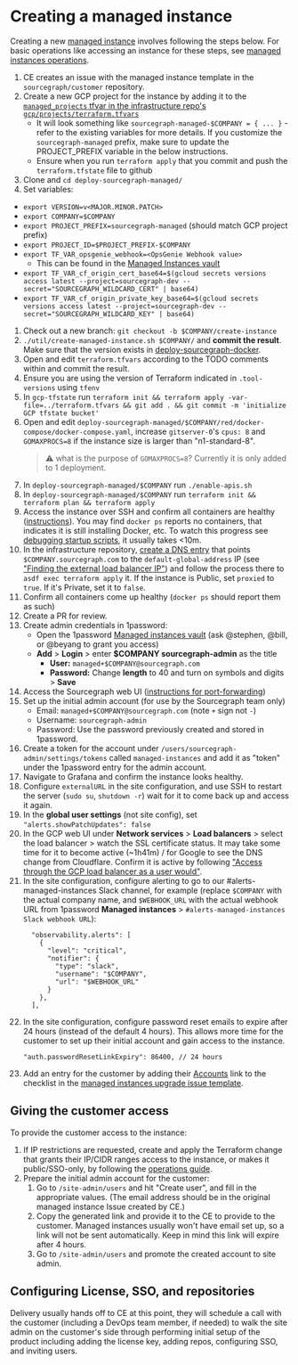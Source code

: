 # Creating a managed instance

Creating a new [managed instance](./index.md) involves following the steps below.
For basic operations like accessing an instance for these steps, see [managed instances operations](operations.md).

1. CE creates an issue with the managed instance template in the `sourcegraph/customer` repository.
1. Create a new GCP project for the instance by adding it to the [`managed_projects` tfvar in the infrastructure repo's `gcp/projects/terraform.tfvars`](https://sourcegraph.com/search?q=context:global+repo:%5Egithub%5C.com/sourcegraph/infrastructure%24%40main+managed_projects+%3D+%7B+:%5B_%5D+%7D&patternType=structural)
   - It will look something like `sourcegraph-managed-$COMPANY = { ... }` - refer to the existing variables for more details. If you customize the `sourcegraph-managed` prefix, make sure to update the PROJECT_PREFIX variable in the below instructions.
   - Ensure when you run `terraform apply` that you commit and push the `terraform.tfstate` file to github
1. Clone and `cd deploy-sourcegraph-managed/`
1. Set variables:

- `export VERSION=v<MAJOR.MINOR.PATCH>`
- `export COMPANY=$COMPANY`
- `export PROJECT_PREFIX=sourcegraph-managed` (should match GCP project prefix)
- `export PROJECT_ID=$PROJECT_PREFIX-$COMPANY`
- `export TF_VAR_opsgenie_webhook=<OpsGenie Webhook value>`
  - This can be found in the [Managed Instances vault](https://my.1password.com/vaults/nwbckdjmg4p7y4ntestrtopkuu/allitems/d64bhllfw4wyybqnd4c3wvca2m)
- `export TF_VAR_cf_origin_cert_base64=$(gcloud secrets versions access latest --project=sourcegraph-dev --secret="SOURCEGRAPH_WILDCARD_CERT" | base64)`
- `export TF_VAR_cf_origin_private_key_base64=$(gcloud secrets versions access latest --project=sourcegraph-dev --secret="SOURCEGRAPH_WILDCARD_KEY" | base64)`

1. Check out a new branch: `git checkout -b $COMPANY/create-instance`
2. `./util/create-managed-instance.sh $COMPANY/` and **commit the result**. Make sure that the version exists in [deploy-sourcegraph-docker](https://github.com/sourcegraph/deploy-sourcegraph-docker/tags).
3. Open and edit `terraform.tfvars` according to the TODO comments within and commit the result.
4. Ensure you are using the version of Terraform indicated in `.tool-versions` using `tfenv`
5. In `gcp-tfstate` run `terraform init && terraform apply -var-file=../terraform.tfvars && git add . && git commit -m 'initialize GCP tfstate bucket'`
6. Open and edit `deploy-sourcegraph-managed/$COMPANY/red/docker-compose/docker-compose.yaml`, increase `gitserver-0`'s `cpus: 8` and `GOMAXPROCS=8` if the instance size is larger than "n1-standard-8".
   > :warning: what is the purpose of `GOMAXPROCS=8`? Currently it is only added to 1 deployment.
7. In `deploy-sourcegraph-managed/$COMPANY` run `./enable-apis.sh`
8. In `deploy-sourcegraph-managed/$COMPANY` run `terraform init && terraform plan && terraform apply`
9. Access the instance over SSH and confirm all containers are healthy ([instructions](operations.md#ssh-access)). You may find `docker ps` reports no containers, that indicates it is still installing Docker, etc. To watch this progress see [debugging startup scripts](operations.md#debugging-startup-scripts), it usually takes <10m.
10. In the infrastructure repository, [create a DNS entry](https://github.com/sourcegraph/infrastructure/blob/main/dns/sourcegraph.managed.tf) that points `$COMPANY.sourcegraph.com` to the `default-global-address` IP (see ["Finding the external load balancer IP"](operations.md#finding-the-external-ips)) and follow the process there to `asdf exec terraform apply` it. If the instance is Public, set `proxied` to `true`. If it's Private, set it to `false`.
11. Confirm all containers come up healthy (`docker ps` should report them as such)
12. Create a PR for review.
13. Create admin credentials in 1password:
    - Open the 1password [Managed instances vault](https://my.1password.com/vaults/l35e5xtcfsk5suuj4vfj76hqpy/allitems) (ask @stephen, @bill, or @beyang to grant you access)
    - **Add** > **Login** > enter **$COMPANY sourcegraph-admin** as the title
      - **User:** `managed+$COMPANY@sourcegraph.com`
      - **Password:** Change **length** to 40 and turn on symbols and digits > **Save**
14. Access the Sourcegraph web UI ([instructions for port-forwarding](operations.md#port-forwarding-direct-access-to-caddy-jaeger-and-grafana))
15. Set up the initial admin account (for use by the Sourcegraph team only)
    - Email: `managed+$COMPANY@sourcegraph.com` (note `+` sign not `-`)
    - Username: `sourcegraph-admin`
    - Password: Use the password previously created and stored in 1password.
16. Create a token for the account under `/users/sourcegraph-admin/settings/tokens` called `managed-instances` and add it as "token" under the 1password entry for the admin account.
17. Navigate to Grafana and confirm the instance looks healthy.
18. Configure `externalURL` in the site configuration, and use SSH to restart the server (`sudo su`, `shutdown -r`) wait for it to come back up and access it again.
19. In the **global user settings** (not site config), set `"alerts.showPatchUpdates": false`
20. In the GCP web UI under **Network services** > **Load balancers** > select the load balancer > watch the SSL certificate status. It may take some time for it to become active (~1h41m) / for Google to see the DNS change from Cloudflare. Confirm it is active by following ["Access through the GCP load balancer as a user would"](#access-through-the-gcp-load-balancer-as-a-user-would).
21. In the site configuration, configure alerting to go to our #alerts-managed-instances Slack channel, for example (replace `$COMPANY` with the actual company name, and `$WEBHOOK_URL` with the actual webhook URL from 1password **Managed instances** > `#alerts-managed-instances Slack webhook URL`):
    ```
      "observability.alerts": [
        {
          "level": "critical",
          "notifier": {
            "type": "slack",
            "username": "$COMPANY",
            "url": "$WEBHOOK_URL"
          }
        },
      ],
    ```
22. In the site configuration, configure password reset emails to expire after 24 hours (instead of the default 4 hours). This allows more time for the customer to set up their initial account and gain access to the instance.
    ```
    "auth.passwordResetLinkExpiry": 86400, // 24 hours
    ```
23. Add an entry for the customer by adding their [Accounts](https://github.com/sourcegraph/accounts/) link to the checklist in the [managed instances upgrade issue template](../../../process/releases/upgrade_managed_issue_template.md).

## Giving the customer access

To provide the customer access to the instance:

1. If IP restrictions are requested, create and apply the Terraform change that grants their IP/CIDR ranges access to the instance, or makes it public/SSO-only, by following the [operations guide](operations.md).
1. Prepare the initial admin account for the customer:
   1. Go to `/site-admin/users` and hit "Create user", and fill in the appropriate values. (The email address should be in the original managed instance Issue created by CE.)
   1. Copy the generated link and provide it to the CE to provide to the customer. Managed instances usually won't have email set up, so a link will not be sent automatically. Keep in mind this link will expire after 4 hours.
   1. Go to `/site-admin/users` and promote the created account to site admin.

## Configuring License, SSO, and repositories

Delivery usually hands off to CE at this point, they will schedule a call with the customer (including a DevOps team member, if needed) to walk the site admin on the customer's side through performing initial setup of the product including adding the license key, adding repos, configuring SSO, and inviting users.
